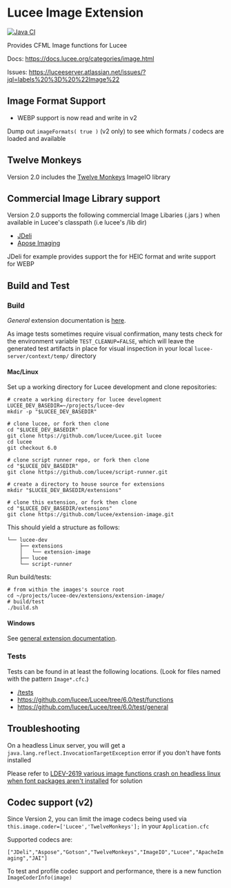 # Lucee Image Extension

[![Java CI](https://github.com/lucee/extension-image/actions/workflows/main.yml/badge.svg)](https://github.com/lucee/extension-image/actions/workflows/main.yml)

Provides CFML Image functions for Lucee

Docs: https://docs.lucee.org/categories/image.html

Issues: https://luceeserver.atlassian.net/issues/?jql=labels%20%3D%20%22Image%22

## Image Format Support

- WEBP support is now read and write in v2

Dump out `imageFormats( true )` (v2 only) to see which formats / codecs are loaded and available

## Twelve Monkeys

Version 2.0 includes the [Twelve Monkeys](https://github.com/haraldk/TwelveMonkeys) ImageIO library

## Commercial Image Library support

Version 2.0 supports the following commercial Image Libaries (.jars ) when available in Lucee's classpath (i.e lucee's /lib dir)

- [JDeli](https://www.idrsolutions.com/jdeli/) 
- [Apose Imaging](https://products.aspose.com/imaging/java/) 

JDeli for example provides support the for HEIC format and write support for WEBP

## Build and Test

### Build

_General_ extension documentation is [here](https://docs.lucee.org/guides/working-with-source/building-and-testing-extensions.html).

As image tests sometimes require visual confirmation, many tests check for the environment variable `TEST_CLEANUP=FALSE`, which will leave the generated test artifacts in place for visual inspection in your local `lucee-server/context/temp/` directory

#### Mac/Linux

Set up a working directory for Lucee development and clone repositories:

```shell
# create a working directory for lucee development
LUCEE_DEV_BASEDIR=~/projects/lucee-dev
mkdir -p "$LUCEE_DEV_BASEDIR"

# clone lucee, or fork then clone
cd "$LUCEE_DEV_BASEDIR"
git clone https://github.com/lucee/Lucee.git lucee
cd lucee
git checkout 6.0

# clone script runner repo, or fork then clone
cd "$LUCEE_DEV_BASEDIR"
git clone https://github.com/lucee/script-runner.git 

# create a directory to house source for extensions
mkdir "$LUCEE_DEV_BASEDIR/extensions"

# clone this extension, or fork then clone
cd "$LUCEE_DEV_BASEDIR/extensions"
git clone https://github.com/lucee/extension-image.git 
```

This should yield a structure as follows:

```
└── lucee-dev
    ├── extensions
    │   └── extension-image
    ├── lucee
    └── script-runner
```

Run build/tests:

```shell
# from within the images's source root
cd ~/projects/lucee-dev/extensions/extension-image/
# build/test
./build.sh
```

#### Windows

See [general extension documentation](https://docs.lucee.org/guides/working-with-source/building-and-testing-extensions.html).

### Tests

Tests can be found in at least the following locations. (Look for files named with the pattern `Image*.cfc`.)

* [/tests](./tests/)
* https://github.com/lucee/Lucee/tree/6.0/test/functions
* https://github.com/lucee/Lucee/tree/6.0/test/general

## Troubleshooting

On a headless Linux server, you will get a `java.lang.reflect.InvocationTargetException` error if you don't have fonts installed

Please refer to [LDEV-2619 various image functions crash on headless linux when font packages aren't installed](https://luceeserver.atlassian.net/browse/LDEV-2619) for solution

## Codec support (v2)

Since Version 2, you can limit the image codecs being used via `this.image.coder=['Lucee','TwelveMonkeys'];` in your `Application.cfc`

Supported codecs are:

`["JDeli","Aspose","Gotson","TwelveMonkeys","ImageIO","Lucee","ApacheImaging","JAI"]`

To test and profile codec support and performance, there is a new function `ImageCoderInfo(image)`
